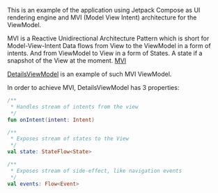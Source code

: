 This is an example of the application using Jetpack Compose as UI rendering engine and MVI (Model View Intent) architecture for the ViewModel.

MVI is a Reactive Unidirectional Architecture Pattern which is short for Model-View-Intent
Data flows from View to the ViewModel in a form of intents. 
And from ViewModel to View in a form of States.
A state if a snapshot of the View at the moment.
[MVI](docs/mvi.png)


[DetailsViewModel](/app/src/main/java/nyc/high/schools/viewmodel/DetailsViewModel.kt) is an example of such MVI ViewModel.

In order to achieve MVI, DetailsViewModel has 3 properties:

```kotlin
/**
 * Handles stream of intents from the view
 */
fun onIntent(intent: Intent)

/**
 * Exposes stream of states to the View
 */
val state: StateFlow<State>

/**
 * Exposes stream of side-effect, like navigation events
 */
val events: Flow<Event>

```